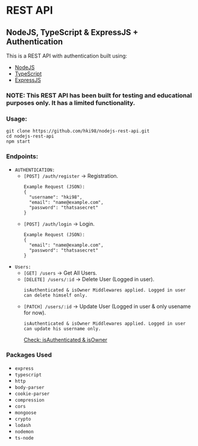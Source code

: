 # REST API
## NodeJS, TypeScript & ExpressJS + Authentication

This is a REST API with authentication built using:

- [NodeJS](https://nodejs.org/)
- [TypeScript](https://www.typescriptlang.org/)
- [ExpressJS](https://expressjs.com/)

### NOTE: This REST API has been built for testing and educational purposes only. It has a limited functionality.

### Usage:
```
git clone https://github.com/hki98/nodejs-rest-api.git
cd nodejs-rest-api
npm start
```

### Endpoints:
- `AUTHENTICATION:`
  - `[POST] /auth/register` -> Registration.
    ```
    Example Request (JSON):
    {
      "username": "hki98",
      "email": "name@example.com",
      "password": "thatsasecret"
    }
    ```
  - `[POST] /auth/login` -> Login.
    ```
    Example Request (JSON):
    {
      "email": "name@example.com",
      "password": "thatsasecret"
    }
    ```
- `Users:`
  - `[GET] /users` -> Get All Users.
  - `[DELETE] /users/:id` -> Delete User (Logged in user).
    ```
    isAuthenticated & isOwner Middlewares applied. Logged in user can delete himself only.
    ```
  - `[PATCH] /users/:id` -> Update User (Logged in user & only usename for now).
    ```
    isAuthenticated & isOwner Middlewares applied. Logged in user can update his username only.
    ```
    [Check: isAuthenticated & isOwner](src/middlewares/index.ts)
    
### Packages Used
- ``` express ```
- ``` typescript ```
- ``` http ```
- ``` body-parser ```
- ``` cookie-parser ```
- ``` compression ```
- ``` cors ```
- ``` mongoose ```
- ``` crypto ```
- ``` lodash ```
- ``` nodemon ```
- ``` ts-node ```
